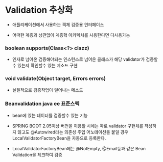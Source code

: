 # Validation 추상화

- 애플리케이션에서 사용하는 객체 검증용 인터페이스

- 어떠한 계층과 상관없이 계층혁 아키텍처를 사용한다면 다사용가능


### boolean supports(Class<?> clazz)

- 인자로 넘어온 검증해야되는 인스턴스로 넘어온 클래스가 해당 validator가 검증할수 있는지 확인할수 있는 메소드 구현

### void validate(Object target, Errors errors)

- 실질적으로 검증작업이 일어나는 메소드

### Beanvalidation java ee 표준스펙

- bean에 있는 데이터를 검증할수 있는 기능

- SPRING BOOT 2.05이상 버전을 이용할 시에는 따로 validator 구현체를 작성하지 않고도 @Autowired라는 의존성 주입 어노테이션을 붙일 경우 LocalValidatorFactoryBean을 자동으로 등록한다.

- LocalValidatorFactoryBean에는 @NotEmpty, @Email등과 같은 Bean Validation을 체크하여 검증
